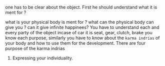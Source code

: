 one has to be clear about the object. First he should understand what it is ment for ?

what is your physical body is ment for ? 
what can the physical body can give you ? can it give infinite happinees? You have to understand each and every party of the object incase of car it is seat, gear, clutch, brake you know each purpose, similarly you have to know about the `karma indrias` of your body and how to use them for the development. There are four purpose of the karma indrias
1. Expressing your individuality. 
